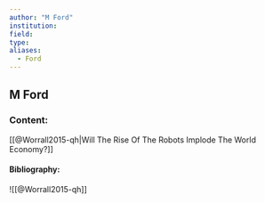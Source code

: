 ```yaml
---
author: "M Ford"
institution:
field:
type:
aliases:
  - Ford
---
```


## M Ford

### Content:
[[@Worrall2015-qh|Will The Rise Of The Robots Implode The World Economy?]]

#### Bibliography:

![[@Worrall2015-qh]]